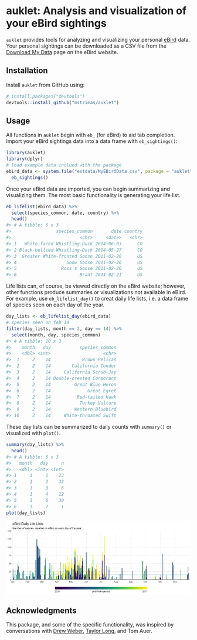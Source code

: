 
<!-- README.md is generated from README.Rmd. Please edit that file -->
auklet: Analysis and visualization of your eBird sightings
==========================================================

`auklet` provides tools for analyzing and visualizing your personal [eBird](http://ebird.org) data. Your personal sightings can be downloaded as a CSV file from the [Download My Data](http://ebird.org/ebird/downloadMyData) page on the eBird website.

Installation
------------

Install `auklet` from GitHub using:

``` r
# install.packages("devtools")
devtools::install_github("mstrimas/auklet")
```

Usage
-----

All functions in `auklet` begin with `eb_` (for eBird) to aid tab completion. Import your eBird sightings data into a data frame with `eb_sightings()`:

``` r
library(auklet)
library(dplyr)
# load example data inclued with the package
ebird_data <- system.file("extdata/MyEBirdData.csv", package = "auklet") %>%
  eb_sightings()
```

Once your eBird data are imported, you can begin summarizing and visualizing them. The most basic functionality is generating your life list.

``` r
eb_lifelist(ebird_data) %>% 
  select(species_common, date, country) %>% 
  head()
#> # A tibble: 6 x 3
#>                 species_common       date country
#>                          <chr>     <date>   <chr>
#> 1   White-faced Whistling-Duck 2014-06-03      CO
#> 2 Black-bellied Whistling-Duck 2014-05-27      CO
#> 3  Greater White-fronted Goose 2011-02-20      US
#> 4                   Snow Goose 2011-02-20      US
#> 5                 Ross's Goose 2011-02-20      US
#> 6                        Brant 2011-02-21      US
```

Life lists can, of course, be viewed directly on the eBird website; however, other functions produce summaries or visualizations not available in eBird. For example, use `eb_lifelist_day()` to creat daily life lists, i.e. a data frame of species seen on each day of the year.

``` r
day_lists <- eb_lifelist_day(ebird_data)
# species seen on feb 14
filter(day_lists, month == 2, day == 14) %>% 
  select(month, day, species_common)
#> # A tibble: 10 x 3
#>    month   day           species_common
#>    <dbl> <int>                    <chr>
#>  1     2    14            Brown Pelican
#>  2     2    14        California Condor
#>  3     2    14     California Scrub-Jay
#>  4     2    14 Double-crested Cormorant
#>  5     2    14         Great Blue Heron
#>  6     2    14              Great Egret
#>  7     2    14          Red-tailed Hawk
#>  8     2    14           Turkey Vulture
#>  9     2    14         Western Bluebird
#> 10     2    14     White-throated Swift
```

These day lists can be summarized to daily counts with `summary()` or visualized with `plot()`.

``` r
summary(day_lists) %>% 
  head()
#> # A tibble: 6 x 3
#>   month   day     n
#>   <dbl> <int> <int>
#> 1     1     1    23
#> 2     1     2    33
#> 3     1     3     6
#> 4     1     4    12
#> 5     1     6    30
#> 6     1     7     1
plot(day_lists)
```

<img src="README-summ-plot-1.png" style="display: block; margin: auto;" />

Acknowledgments
---------------

This package, and some of the specific functionality, was inspired by conversations with [Drew Weber](http://www.nemesisbird.com/), [Taylor Long](http://www.mtaylorlong.com/), and Tom Auer.
